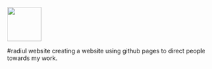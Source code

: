 <img src="https://yt3.ggpht.com/Wmm3ZQ-r_LbcKGRpwbWkgy2fp3qhMSRQnns9M5fdrPWiYLkTJLjWcCZrDprOF00hqgmjO9Fbjw=s900-c-k-c0x00ffffff-no-rj.jpg" width="80">


#radiul website
creating a website using github pages to direct people towards my work.